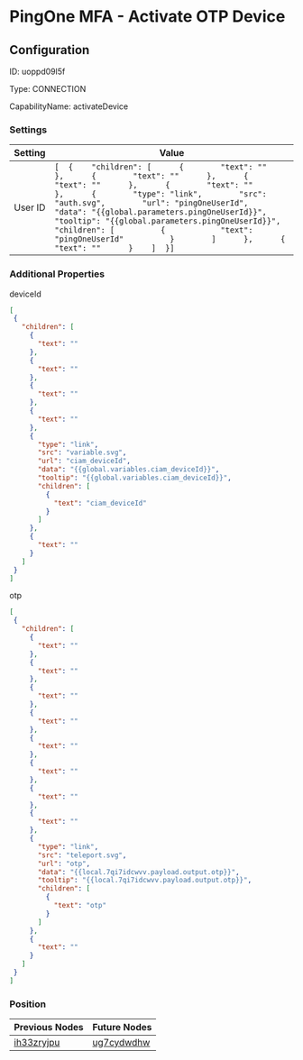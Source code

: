 # PingOne MFA - Activate OTP Device
## Configuration
ID:  uoppd09l5f

Type: CONNECTION 

CapabilityName: activateDevice

### Settings
| Setting | Value  |
| :------------------------ | ---------------------------------------- |
| User ID |```[  {    "children": [      {        "text": ""      },      {        "text": ""      },      {        "text": ""      },      {        "text": ""      },      {        "type": "link",        "src": "auth.svg",        "url": "pingOneUserId",        "data": "{{global.parameters.pingOneUserId}}",        "tooltip": "{{global.parameters.pingOneUserId}}",        "children": [          {            "text": "pingOneUserId"          }        ]      },      {        "text": ""      }    ]  }] ```| 

 




### Additional Properties
deviceId
 ```json 
[
  {
    "children": [
      {
        "text": ""
      },
      {
        "text": ""
      },
      {
        "text": ""
      },
      {
        "text": ""
      },
      {
        "type": "link",
        "src": "variable.svg",
        "url": "ciam_deviceId",
        "data": "{{global.variables.ciam_deviceId}}",
        "tooltip": "{{global.variables.ciam_deviceId}}",
        "children": [
          {
            "text": "ciam_deviceId"
          }
        ]
      },
      {
        "text": ""
      }
    ]
  }
]
```


otp
 ```json 
[
  {
    "children": [
      {
        "text": ""
      },
      {
        "text": ""
      },
      {
        "text": ""
      },
      {
        "text": ""
      },
      {
        "text": ""
      },
      {
        "text": ""
      },
      {
        "text": ""
      },
      {
        "text": ""
      },
      {
        "type": "link",
        "src": "teleport.svg",
        "url": "otp",
        "data": "{{local.7qi7idcwvv.payload.output.otp}}",
        "tooltip": "{{local.7qi7idcwvv.payload.output.otp}}",
        "children": [
          {
            "text": "otp"
          }
        ]
      },
      {
        "text": ""
      }
    ]
  }
]
```




### Position
| Previous Nodes | Future Nodes |
| :------------- | ------------ |
| [ih33zryjpu](./ih33zryjpu.md) | [ug7cydwdhw](./ug7cydwdhw.md) |